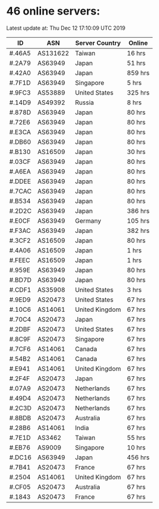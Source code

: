 # 46 online servers:

Latest update at: Thu Dec 12 17:10:09 UTC 2019

| ID | ASN | Server Country | Online |
| -- | --- | -------------- | ------ |
| #.46A5 | AS131622 | Taiwan | 16 hrs |
| #.2A79 | AS63949 | Japan | 51 hrs |
| #.42A0 | AS63949 | Japan | 859 hrs |
| #.7F1D | AS63949 | Singapore | 5 hrs |
| #.9FC3 | AS53889 | United States | 325 hrs |
| #.14D9 | AS49392 | Russia | 8 hrs |
| #.878D | AS63949 | Japan | 80 hrs |
| #.72E6 | AS63949 | Japan | 80 hrs |
| #.E3CA | AS63949 | Japan | 80 hrs |
| #.DB60 | AS63949 | Japan | 80 hrs |
| #.B130 | AS16509 | Japan | 30 hrs |
| #.03CF | AS63949 | Japan | 80 hrs |
| #.A6EA | AS63949 | Japan | 80 hrs |
| #.DDEE | AS63949 | Japan | 80 hrs |
| #.7CAC | AS63949 | Japan | 80 hrs |
| #.B534 | AS63949 | Japan | 80 hrs |
| #.2D2C | AS63949 | Japan | 386 hrs |
| #.E0CF | AS63949 | Germany | 105 hrs |
| #.F3AC | AS63949 | Japan | 382 hrs |
| #.3CF2 | AS16509 | Japan | 80 hrs |
| #.4A06 | AS16509 | Japan | 1 hrs |
| #.FEEC | AS16509 | Japan | 1 hrs |
| #.959E | AS63949 | Japan | 80 hrs |
| #.BD7D | AS63949 | Japan | 80 hrs |
| #.CDF1 | AS35908 | United States | 3 hrs |
| #.9ED9 | AS20473 | United States | 67 hrs |
| #.10C6 | AS14061 | United Kingdom | 67 hrs |
| #.70C4 | AS20473 | Japan | 67 hrs |
| #.2DBF | AS20473 | United States | 67 hrs |
| #.8C9F | AS20473 | Singapore | 67 hrs |
| #.7CF6 | AS14061 | Canada | 67 hrs |
| #.54B2 | AS14061 | Canada | 67 hrs |
| #.E941 | AS14061 | United Kingdom | 67 hrs |
| #.2F4F | AS20473 | Japan | 67 hrs |
| #.07A9 | AS20473 | Netherlands | 67 hrs |
| #.49D4 | AS20473 | Netherlands | 67 hrs |
| #.2C3D | AS20473 | Netherlands | 67 hrs |
| #.8BDB | AS20473 | Australia | 67 hrs |
| #.28B6 | AS14061 | India | 67 hrs |
| #.7E1D | AS3462 | Taiwan | 55 hrs |
| #.EB76 | AS9009 | Singapore | 10 hrs |
| #.DC16 | AS63949 | Japan | 456 hrs |
| #.7B41 | AS20473 | France | 67 hrs |
| #.2504 | AS14061 | United Kingdom | 67 hrs |
| #.CF05 | AS20473 | Australia | 67 hrs |
| #.1843 | AS20473 | France | 67 hrs |

